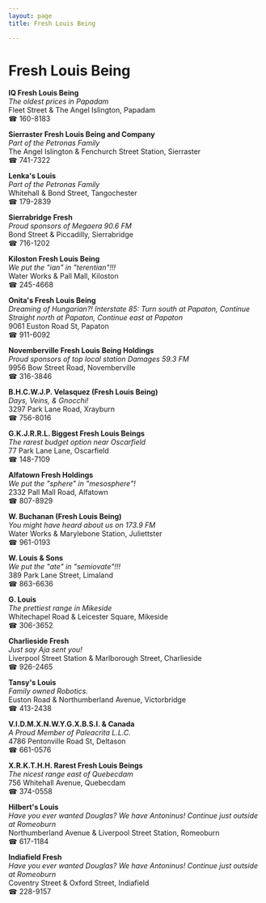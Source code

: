```yaml
---
layout: page 
title: Fresh Louis Being

---
```



# Fresh Louis Being


 **IQ Fresh Louis Being**  
_The oldest prices in Papadam_  
Fleet Street & The Angel Islington, Papadam  
☎ 160-8183

**Sierraster Fresh Louis Being and Company**  
_Part of the Petronas Family_  
The Angel Islington & Fenchurch Street Station, Sierraster  
☎ 741-7322

**Lenka's Louis**  
_Part of the Petronas Family_  
Whitehall & Bond Street, Tangochester  
☎ 179-2839

**Sierrabridge Fresh**  
_Proud sponsors of Megaera 90.6 FM_  
Bond Street & Piccadilly, Sierrabridge  
☎ 716-1202

**Kiloston Fresh Louis Being**  
_We put the "ian" in "terentian"!!!_  
Water Works & Pall Mall, Kiloston  
☎ 245-4668

**Onita's Fresh Louis Being**  
_Dreaming of Hungarian?! 
Interstate 85: Turn south at Papaton, Continue Straight north at Papaton, Continue east at Papaton_  
9061 Euston Road St, Papaton  
☎ 911-6092

**Novemberville Fresh Louis Being Holdings**  
_Proud sponsors of top local station Damages 59.3 FM_  
9956 Bow Street Road, Novemberville  
☎ 316-3846

**B.H.C.W.J.P. Velasquez (Fresh Louis Being)**  
_Days, Veins, & Gnocchi!_  
3297 Park Lane Road, Xrayburn  
☎ 756-8016

**G.K.J.R.R.L. Biggest Fresh Louis Beings**  
_The rarest budget option near Oscarfield_  
77 Park Lane Lane, Oscarfield  
☎ 148-7109

**Alfatown Fresh Holdings**  
_We put the "sphere" in "mesosphere"!_  
2332 Pall Mall Road, Alfatown  
☎ 807-8929

**W. Buchanan (Fresh Louis Being)**  
_You might have heard about us on 173.9 FM_  
Water Works & Marylebone Station, Juliettster  
☎ 961-0193

**W. Louis & Sons**  
_We put the "ate" in "semiovate"!!!_  
389 Park Lane Street, Limaland  
☎ 863-6636

**G. Louis**  
_The prettiest range in Mikeside_  
Whitechapel Road & Leicester Square, Mikeside  
☎ 306-3652

**Charlieside Fresh**  
_Just say Aja sent you!_  
Liverpool Street Station & Marlborough Street, Charlieside  
☎ 926-2465

**Tansy's Louis**  
_Family owned Robotics._  
Euston Road & Northumberland Avenue, Victorbridge  
☎ 413-2438

**V.I.D.M.X.N.W.Y.G.X.B.S.I. & Canada**  
_A Proud Member of Paleacrita L.L.C._  
4786 Pentonville Road St, Deltason  
☎ 661-0576

**X.R.K.T.H.H. Rarest Fresh Louis Beings**  
_The nicest range east of Quebecdam_  
756 Whitehall Avenue, Quebecdam  
☎ 374-0558

**Hilbert's Louis**  
_Have you ever wanted Douglas? We have Antoninus! 
Continue just outside at Romeoburn_  
Northumberland Avenue & Liverpool Street Station, Romeoburn  
☎ 617-1184

**Indiafield Fresh**  
_Have you ever wanted Douglas? We have Antoninus! 
Continue just outside at Romeoburn_  
Coventry Street & Oxford Street, Indiafield  
☎ 228-9157


